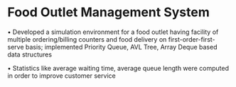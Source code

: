 # Food Outlet Management System

• Developed a simulation environment for a food outlet having facility of multiple ordering/billing counters and food delivery on first-order-first-serve basis; implemented Priority Queue, AVL Tree, Array Deque based data structures

• Statistics like average waiting time, average queue length were computed in order to improve customer service

